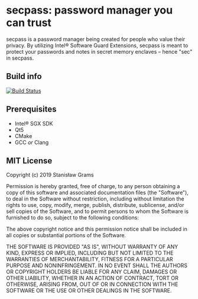# secpass: password manager you can trust
secpass is a password manager being created for people who value their privacy.
By utilizing Intel® Software Guard Extensions, secpass is meant to protect your passwords
and notes in secret memory enclaves – hence "sec" in secpass.

## Build info
[![Build Status](https://travis-ci.org/sgrams/secpass.svg?branch=master)](https://travis-ci.org/sgrams/secpass)

## Prerequisites
- Intel® SGX SDK
- Qt5
- CMake
- GCC *or* Clang
## MIT License

Copyright (c) 2019 Stanisław Grams

Permission is hereby granted, free of charge, to any person obtaining a copy
of this software and associated documentation files (the "Software"), to deal
in the Software without restriction, including without limitation the rights
to use, copy, modify, merge, publish, distribute, sublicense, and/or sell
copies of the Software, and to permit persons to whom the Software is
furnished to do so, subject to the following conditions:

The above copyright notice and this permission notice shall be included in all
copies or substantial portions of the Software.

THE SOFTWARE IS PROVIDED "AS IS", WITHOUT WARRANTY OF ANY KIND, EXPRESS OR
IMPLIED, INCLUDING BUT NOT LIMITED TO THE WARRANTIES OF MERCHANTABILITY,
FITNESS FOR A PARTICULAR PURPOSE AND NONINFRINGEMENT. IN NO EVENT SHALL THE
AUTHORS OR COPYRIGHT HOLDERS BE LIABLE FOR ANY CLAIM, DAMAGES OR OTHER
LIABILITY, WHETHER IN AN ACTION OF CONTRACT, TORT OR OTHERWISE, ARISING FROM,
OUT OF OR IN CONNECTION WITH THE SOFTWARE OR THE USE OR OTHER DEALINGS IN THE
SOFTWARE.
